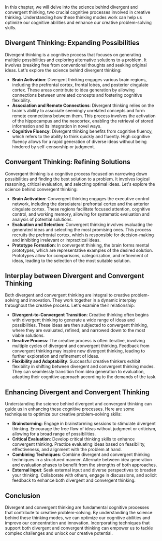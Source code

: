 
In this chapter, we will delve into the science behind divergent and convergent thinking, two crucial cognitive processes involved in creative thinking. Understanding how these thinking modes work can help us optimize our cognitive abilities and enhance our creative problem-solving skills.

Divergent Thinking: Expanding Possibilities
-------------------------------------------

Divergent thinking is a cognitive process that focuses on generating multiple possibilities and exploring alternative solutions to a problem. It involves breaking free from conventional thoughts and seeking original ideas. Let's explore the science behind divergent thinking:

* **Brain Activation**: Divergent thinking engages various brain regions, including the prefrontal cortex, frontal lobes, and posterior cingulate cortex. These areas contribute to idea generation by allowing connections between unrelated concepts and fostering cognitive flexibility.
* **Association and Remote Connections**: Divergent thinking relies on the brain's ability to associate seemingly unrelated concepts and form remote connections between them. This process involves the activation of the hippocampus and the neocortex, enabling the retrieval of stored information and its integration in novel ways.
* **Cognitive Fluency**: Divergent thinking benefits from cognitive fluency, which refers to the ability to think quickly and fluently. High cognitive fluency allows for a rapid generation of diverse ideas without being hindered by self-censorship or judgment.

Convergent Thinking: Refining Solutions
---------------------------------------

Convergent thinking is a cognitive process focused on narrowing down possibilities and finding the best solution to a problem. It involves logical reasoning, critical evaluation, and selecting optimal ideas. Let's explore the science behind convergent thinking:

* **Brain Activation**: Convergent thinking engages the executive control network, including the dorsolateral prefrontal cortex and the anterior cingulate cortex. These regions facilitate focused attention, cognitive control, and working memory, allowing for systematic evaluation and analysis of potential solutions.
* **Evaluation and Selection**: Convergent thinking involves evaluating the generated ideas and selecting the most promising ones. This process recruits the prefrontal cortex, which is responsible for decision-making and inhibiting irrelevant or impractical ideas.
* **Prototype Formation**: In convergent thinking, the brain forms mental prototypes, which are representative examples of the desired solution. Prototypes allow for comparisons, categorization, and refinement of ideas, leading to the selection of the most suitable solution.

Interplay between Divergent and Convergent Thinking
---------------------------------------------------

Both divergent and convergent thinking are integral to creative problem-solving and innovation. They work together in a dynamic interplay throughout the creative process. Let's examine their relationship:

* **Divergent-to-Convergent Transition**: Creative thinking often begins with divergent thinking to generate a wide range of ideas and possibilities. These ideas are then subjected to convergent thinking, where they are evaluated, refined, and narrowed down to the most viable solutions.
* **Iterative Process**: The creative process is often iterative, involving multiple cycles of divergent and convergent thinking. Feedback from convergent thinking may inspire new divergent thinking, leading to further exploration and refinement of ideas.
* **Flexibility and Adaptability**: Successful creative thinkers exhibit flexibility in shifting between divergent and convergent thinking modes. They can seamlessly transition from idea generation to evaluation, adapting their cognitive approach according to the demands of the task.

Enhancing Divergent and Convergent Thinking
-------------------------------------------

Understanding the science behind divergent and convergent thinking can guide us in enhancing these cognitive processes. Here are some techniques to optimize our creative problem-solving skills:

* **Brainstorming**: Engage in brainstorming sessions to stimulate divergent thinking. Encourage the free flow of ideas without judgment or criticism, allowing for a broad range of possibilities.
* **Critical Evaluation**: Develop critical thinking skills to enhance convergent thinking. Practice evaluating ideas based on feasibility, effectiveness, and alignment with the problem at hand.
* **Combining Techniques**: Combine divergent and convergent thinking techniques in a structured manner. Alternate between idea generation and evaluation phases to benefit from the strengths of both approaches.
* **External Input**: Seek external input and diverse perspectives to broaden your thinking. Collaborate with others, engage in discussions, and solicit feedback to enhance both divergent and convergent thinking.

Conclusion
----------

Divergent and convergent thinking are fundamental cognitive processes that contribute to creative problem-solving. By understanding the science behind these thinking modes, we can optimize our cognitive abilities and improve our concentration and innovation. Incorporating techniques that support both divergent and convergent thinking can empower us to tackle complex challenges and unlock our creative potential.

